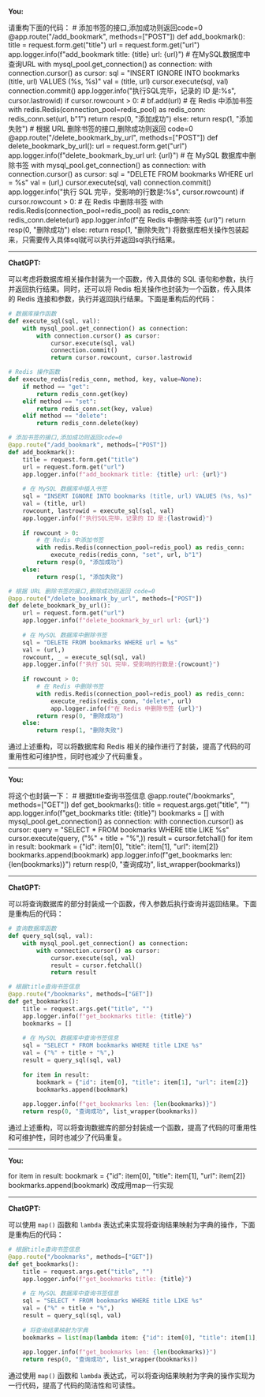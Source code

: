 **You:**

请重构下面的代码： # 添加书签的接口,添加成功则返回code=0 @app.route("/add\_bookmark", methods=\["POST"\]) def add\_bookmark(): title = request.form.get("title") url = request.form.get("url") app.logger.info(f"add\_bookmark title: {title} url: {url}") # 在MySQL数据库中查询URL with mysql\_pool.get\_connection() as connection: with connection.cursor() as cursor: sql = "INSERT IGNORE INTO bookmarks (title, url) VALUES (%s, %s)" val = (title, url) cursor.execute(sql, val) connection.commit() app.logger.info("执行SQL完毕，记录的 ID 是:%s", cursor.lastrowid) if cursor.rowcount > 0: # bf.add(url) # 在 Redis 中添加书签 with redis.Redis(connection\_pool=redis\_pool) as redis\_conn: redis\_conn.set(url, b"1") return resp(0, "添加成功") else: return resp(1, "添加失败") # 根据 URL 删除书签的接口,删除成功则返回 code=0 @app.route("/delete\_bookmark\_by\_url", methods=\["POST"\]) def delete\_bookmark\_by\_url(): url = request.form.get("url") app.logger.info(f"delete\_bookmark\_by\_url url: {url}") # 在 MySQL 数据库中删除书签 with mysql\_pool.get\_connection() as connection: with connection.cursor() as cursor: sql = "DELETE FROM bookmarks WHERE url = %s" val = (url,) cursor.execute(sql, val) connection.commit() app.logger.info("执行 SQL 完毕，受影响的行数是:%s", cursor.rowcount) if cursor.rowcount > 0: # 在 Redis 中删除书签 with redis.Redis(connection\_pool=redis\_pool) as redis\_conn: redis\_conn.delete(url) app.logger.info(f"在 Redis 中删除书签 {url}") return resp(0, "删除成功") else: return resp(1, "删除失败") 将数据库相关操作包装起来，只需要传入具体sql就可以执行并返回sql执行结果。

* * *

**ChatGPT:**

可以考虑将数据库相关操作封装为一个函数，传入具体的 SQL 语句和参数，执行并返回执行结果。同时，还可以将 Redis 相关操作也封装为一个函数，传入具体的 Redis 连接和参数，执行并返回执行结果。下面是重构后的代码：

```python
# 数据库操作函数
def execute_sql(sql, val):
    with mysql_pool.get_connection() as connection:
        with connection.cursor() as cursor:
            cursor.execute(sql, val)
            connection.commit()
            return cursor.rowcount, cursor.lastrowid

# Redis 操作函数
def execute_redis(redis_conn, method, key, value=None):
    if method == "get":
        return redis_conn.get(key)
    elif method == "set":
        return redis_conn.set(key, value)
    elif method == "delete":
        return redis_conn.delete(key)

# 添加书签的接口,添加成功则返回code=0
@app.route("/add_bookmark", methods=["POST"])
def add_bookmark():
    title = request.form.get("title")
    url = request.form.get("url")
    app.logger.info(f"add_bookmark title: {title} url: {url}")
    
    # 在 MySQL 数据库中插入书签
    sql = "INSERT IGNORE INTO bookmarks (title, url) VALUES (%s, %s)"
    val = (title, url)
    rowcount, lastrowid = execute_sql(sql, val)
    app.logger.info(f"执行SQL完毕，记录的 ID 是:{lastrowid}")
    
    if rowcount > 0:
        # 在 Redis 中添加书签
        with redis.Redis(connection_pool=redis_pool) as redis_conn:
            execute_redis(redis_conn, "set", url, b"1")
        return resp(0, "添加成功")
    else:
        return resp(1, "添加失败")

# 根据 URL 删除书签的接口,删除成功则返回 code=0
@app.route("/delete_bookmark_by_url", methods=["POST"])
def delete_bookmark_by_url():
    url = request.form.get("url")
    app.logger.info(f"delete_bookmark_by_url url: {url}")
    
    # 在 MySQL 数据库中删除书签
    sql = "DELETE FROM bookmarks WHERE url = %s"
    val = (url,)
    rowcount, _ = execute_sql(sql, val)
    app.logger.info(f"执行 SQL 完毕，受影响的行数是:{rowcount}")
    
    if rowcount > 0:
        # 在 Redis 中删除书签
        with redis.Redis(connection_pool=redis_pool) as redis_conn:
            execute_redis(redis_conn, "delete", url)
            app.logger.info(f"在 Redis 中删除书签 {url}")
        return resp(0, "删除成功")
    else:
        return resp(1, "删除失败")
```

通过上述重构，可以将数据库和 Redis 相关的操作进行了封装，提高了代码的可重用性和可维护性，同时也减少了代码重复。

* * *

**You:**

将这个也封装一下： # 根据title查询书签信息 @app.route("/bookmarks", methods=\["GET"\]) def get\_bookmarks(): title = request.args.get("title", "") app.logger.info(f"get\_bookmarks title: {title}") bookmarks = \[\] with mysql\_pool.get\_connection() as connection: with connection.cursor() as cursor: query = "SELECT \* FROM bookmarks WHERE title LIKE %s" cursor.execute(query, ("%" + title + "%",)) result = cursor.fetchall() for item in result: bookmark = {"id": item\[0\], "title": item\[1\], "url": item\[2\]} bookmarks.append(bookmark) app.logger.info(f"get\_bookmarks len: {len(bookmarks)}") return resp(0, "查询成功", list\_wrapper(bookmarks))

* * *

**ChatGPT:**

可以将查询数据库的部分封装成一个函数，传入参数后执行查询并返回结果。下面是重构后的代码：

```python
# 查询数据库函数
def query_sql(sql, val):
    with mysql_pool.get_connection() as connection:
        with connection.cursor() as cursor:
            cursor.execute(sql, val)
            result = cursor.fetchall()
            return result

# 根据title查询书签信息
@app.route("/bookmarks", methods=["GET"])
def get_bookmarks():
    title = request.args.get("title", "")
    app.logger.info(f"get_bookmarks title: {title}")
    bookmarks = []
    
    # 在 MySQL 数据库中查询书签信息
    sql = "SELECT * FROM bookmarks WHERE title LIKE %s"
    val = ("%" + title + "%",)
    result = query_sql(sql, val)
    
    for item in result:
        bookmark = {"id": item[0], "title": item[1], "url": item[2]}
        bookmarks.append(bookmark)
        
    app.logger.info(f"get_bookmarks len: {len(bookmarks)}")
    return resp(0, "查询成功", list_wrapper(bookmarks))
```

通过上述重构，可以将查询数据库的部分封装成一个函数，提高了代码的可重用性和可维护性，同时也减少了代码重复。

* * *

**You:**

for item in result: bookmark = {"id": item\[0\], "title": item\[1\], "url": item\[2\]} bookmarks.append(bookmark) 改成用map一行实现

* * *

**ChatGPT:**

可以使用 `map()` 函数和 `lambda` 表达式来实现将查询结果映射为字典的操作，下面是重构后的代码：

```python
# 根据title查询书签信息
@app.route("/bookmarks", methods=["GET"])
def get_bookmarks():
    title = request.args.get("title", "")
    app.logger.info(f"get_bookmarks title: {title}")
    
    # 在 MySQL 数据库中查询书签信息
    sql = "SELECT * FROM bookmarks WHERE title LIKE %s"
    val = ("%" + title + "%",)
    result = query_sql(sql, val)
    
    # 将查询结果映射为字典
    bookmarks = list(map(lambda item: {"id": item[0], "title": item[1], "url": item[2]}, result))
    
    app.logger.info(f"get_bookmarks len: {len(bookmarks)}")
    return resp(0, "查询成功", list_wrapper(bookmarks))
```

通过使用 `map()` 函数和 `lambda` 表达式，可以将查询结果映射为字典的操作实现为一行代码，提高了代码的简洁性和可读性。